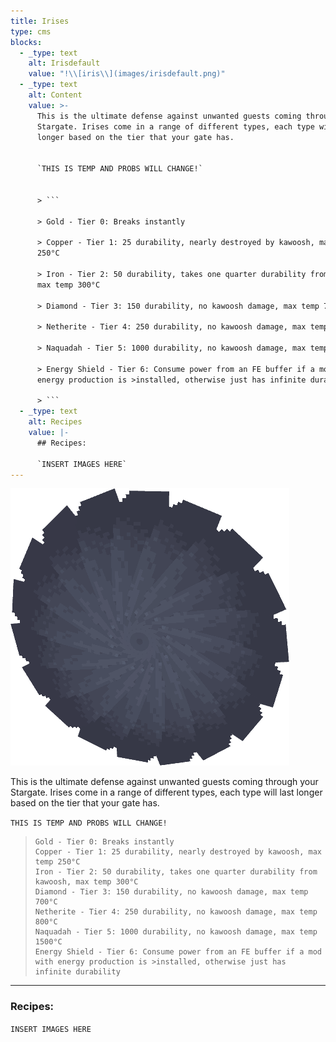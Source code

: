 ```yaml
---
title: Irises
type: cms
blocks:
  - _type: text
    alt: Irisdefault
    value: "!\\[iris\\](images/irisdefault.png)"
  - _type: text
    alt: Content
    value: >-
      This is the ultimate defense against unwanted guests coming through your
      Stargate. Irises come in a range of different types, each type will last
      longer based on the tier that your gate has.


      `THIS IS TEMP AND PROBS WILL CHANGE!`


      > ```

      > Gold - Tier 0: Breaks instantly

      > Copper - Tier 1: 25 durability, nearly destroyed by kawoosh, max temp
      250°C

      > Iron - Tier 2: 50 durability, takes one quarter durability from kawoosh,
      max temp 300°C

      > Diamond - Tier 3: 150 durability, no kawoosh damage, max temp 700°C

      > Netherite - Tier 4: 250 durability, no kawoosh damage, max temp 800°C

      > Naquadah - Tier 5: 1000 durability, no kawoosh damage, max temp 1500°C

      > Energy Shield - Tier 6: Consume power from an FE buffer if a mod with
      energy production is >installed, otherwise just has infinite durability

      > ```
  - _type: text
    alt: Recipes
    value: |-
      ## Recipes:

      `INSERT IMAGES HERE`
---
```

![iris](images/irisdefault.png)

This is the ultimate defense against unwanted guests coming through your Stargate. Irises come in a range of different types, each type will last longer based on the tier that your gate has.

`THIS IS TEMP AND PROBS WILL CHANGE!`

> ```
> Gold - Tier 0: Breaks instantly
> Copper - Tier 1: 25 durability, nearly destroyed by kawoosh, max temp 250°C
> Iron - Tier 2: 50 durability, takes one quarter durability from kawoosh, max temp 300°C
> Diamond - Tier 3: 150 durability, no kawoosh damage, max temp 700°C
> Netherite - Tier 4: 250 durability, no kawoosh damage, max temp 800°C
> Naquadah - Tier 5: 1000 durability, no kawoosh damage, max temp 1500°C
> Energy Shield - Tier 6: Consume power from an FE buffer if a mod with energy production is >installed, otherwise just has infinite durability
> ```

* * *

### Recipes:

`INSERT IMAGES HERE`